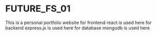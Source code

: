 # FUTURE_FS_01
This is a personal portfolio website for frontend react is used here for backend express.js is used here for database mongodb is used here

